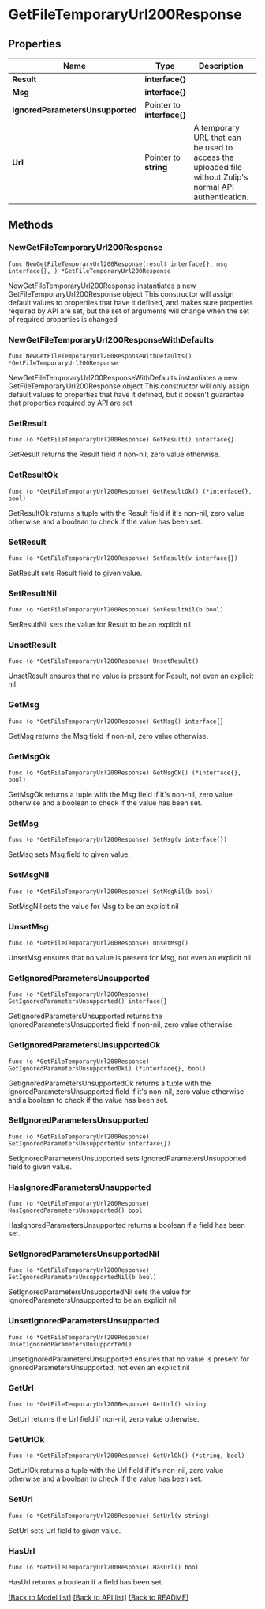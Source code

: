 # GetFileTemporaryUrl200Response

## Properties

Name | Type | Description | Notes
------------ | ------------- | ------------- | -------------
**Result** | **interface{}** |  | 
**Msg** | **interface{}** |  | 
**IgnoredParametersUnsupported** | Pointer to **interface{}** |  | [optional] 
**Url** | Pointer to **string** | A temporary URL that can be used to access the uploaded file without Zulip&#39;s normal API authentication.  | [optional] 

## Methods

### NewGetFileTemporaryUrl200Response

`func NewGetFileTemporaryUrl200Response(result interface{}, msg interface{}, ) *GetFileTemporaryUrl200Response`

NewGetFileTemporaryUrl200Response instantiates a new GetFileTemporaryUrl200Response object
This constructor will assign default values to properties that have it defined,
and makes sure properties required by API are set, but the set of arguments
will change when the set of required properties is changed

### NewGetFileTemporaryUrl200ResponseWithDefaults

`func NewGetFileTemporaryUrl200ResponseWithDefaults() *GetFileTemporaryUrl200Response`

NewGetFileTemporaryUrl200ResponseWithDefaults instantiates a new GetFileTemporaryUrl200Response object
This constructor will only assign default values to properties that have it defined,
but it doesn't guarantee that properties required by API are set

### GetResult

`func (o *GetFileTemporaryUrl200Response) GetResult() interface{}`

GetResult returns the Result field if non-nil, zero value otherwise.

### GetResultOk

`func (o *GetFileTemporaryUrl200Response) GetResultOk() (*interface{}, bool)`

GetResultOk returns a tuple with the Result field if it's non-nil, zero value otherwise
and a boolean to check if the value has been set.

### SetResult

`func (o *GetFileTemporaryUrl200Response) SetResult(v interface{})`

SetResult sets Result field to given value.


### SetResultNil

`func (o *GetFileTemporaryUrl200Response) SetResultNil(b bool)`

 SetResultNil sets the value for Result to be an explicit nil

### UnsetResult
`func (o *GetFileTemporaryUrl200Response) UnsetResult()`

UnsetResult ensures that no value is present for Result, not even an explicit nil
### GetMsg

`func (o *GetFileTemporaryUrl200Response) GetMsg() interface{}`

GetMsg returns the Msg field if non-nil, zero value otherwise.

### GetMsgOk

`func (o *GetFileTemporaryUrl200Response) GetMsgOk() (*interface{}, bool)`

GetMsgOk returns a tuple with the Msg field if it's non-nil, zero value otherwise
and a boolean to check if the value has been set.

### SetMsg

`func (o *GetFileTemporaryUrl200Response) SetMsg(v interface{})`

SetMsg sets Msg field to given value.


### SetMsgNil

`func (o *GetFileTemporaryUrl200Response) SetMsgNil(b bool)`

 SetMsgNil sets the value for Msg to be an explicit nil

### UnsetMsg
`func (o *GetFileTemporaryUrl200Response) UnsetMsg()`

UnsetMsg ensures that no value is present for Msg, not even an explicit nil
### GetIgnoredParametersUnsupported

`func (o *GetFileTemporaryUrl200Response) GetIgnoredParametersUnsupported() interface{}`

GetIgnoredParametersUnsupported returns the IgnoredParametersUnsupported field if non-nil, zero value otherwise.

### GetIgnoredParametersUnsupportedOk

`func (o *GetFileTemporaryUrl200Response) GetIgnoredParametersUnsupportedOk() (*interface{}, bool)`

GetIgnoredParametersUnsupportedOk returns a tuple with the IgnoredParametersUnsupported field if it's non-nil, zero value otherwise
and a boolean to check if the value has been set.

### SetIgnoredParametersUnsupported

`func (o *GetFileTemporaryUrl200Response) SetIgnoredParametersUnsupported(v interface{})`

SetIgnoredParametersUnsupported sets IgnoredParametersUnsupported field to given value.

### HasIgnoredParametersUnsupported

`func (o *GetFileTemporaryUrl200Response) HasIgnoredParametersUnsupported() bool`

HasIgnoredParametersUnsupported returns a boolean if a field has been set.

### SetIgnoredParametersUnsupportedNil

`func (o *GetFileTemporaryUrl200Response) SetIgnoredParametersUnsupportedNil(b bool)`

 SetIgnoredParametersUnsupportedNil sets the value for IgnoredParametersUnsupported to be an explicit nil

### UnsetIgnoredParametersUnsupported
`func (o *GetFileTemporaryUrl200Response) UnsetIgnoredParametersUnsupported()`

UnsetIgnoredParametersUnsupported ensures that no value is present for IgnoredParametersUnsupported, not even an explicit nil
### GetUrl

`func (o *GetFileTemporaryUrl200Response) GetUrl() string`

GetUrl returns the Url field if non-nil, zero value otherwise.

### GetUrlOk

`func (o *GetFileTemporaryUrl200Response) GetUrlOk() (*string, bool)`

GetUrlOk returns a tuple with the Url field if it's non-nil, zero value otherwise
and a boolean to check if the value has been set.

### SetUrl

`func (o *GetFileTemporaryUrl200Response) SetUrl(v string)`

SetUrl sets Url field to given value.

### HasUrl

`func (o *GetFileTemporaryUrl200Response) HasUrl() bool`

HasUrl returns a boolean if a field has been set.


[[Back to Model list]](../README.md#documentation-for-models) [[Back to API list]](../README.md#documentation-for-api-endpoints) [[Back to README]](../README.md)


